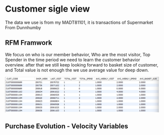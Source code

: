 # Customer sigle view
The data we use is from my MADT81101, it is transactions of Supermarket From Dunnhumby

## RFM Framwork 
We focus on who is our member behavior, Who are the most visitor, Top Spender in the time period we need to learn the customer behavior overview.
after that we still keep looking forward to basket size of customer, and Total value is not enough the we use average value for deep down.

![image](https://github.com/SrWannapa/MADT8101-Customer-analytic/blob/main/02.Building%20customer%20single%20view/RFM_Framework1.jpg)
## Purchase Evolution -  Velocity Variables
